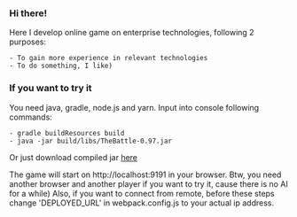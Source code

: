 ### Hi there!
Here I develop online game on enterprise technologies, following 2 purposes:

    - To gain more experience in relevant technologies
    - To do something, I like)
    
### If you want to try it
You need java, gradle, node.js and yarn. Input into console following commands:

    - gradle buildResources build
    - java -jar build/libs/TheBattle-0.97.jar
    
Or just download compiled jar [here](https://yadi.sk/d/ZJd7bJ8YumgpGQ)
    
The game will start on http://localhost:9191 in your browser. 
Btw, you need another browser and another player if you want to try it, cause there is no AI for a while)
Also, if you want to connect from remote, before these steps change 'DEPLOYED_URL' in webpack.config.js to your actual ip address.
